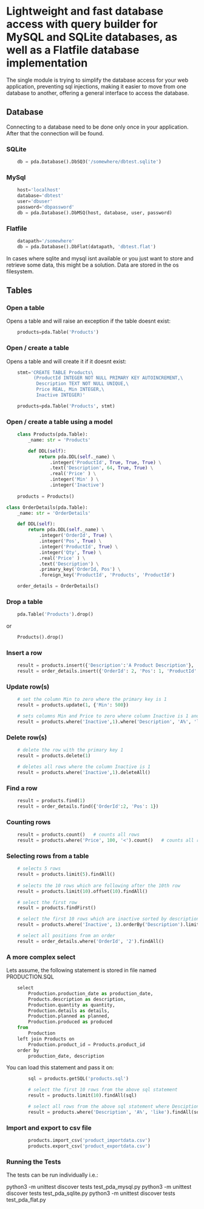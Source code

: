 # Lightweight and fast database access with query builder for MySQL and SQLite databases, as well as a Flatfile database implementation

The single module is trying to simplify the database access for your web application, preventing sql injections, making it easier to move from one database to another, offering a general interface to access the database.

## Database

Connecting to a database need to be done only once in your application. After that the connection will be found.

### SQLite

```python
    db = pda.Database().DbSQ3('/somewhere/dbtest.sqlite')
```

### MySql
```python
    host='localhost'
    database='dbtest'
    user='dbuser'
    password='dbpassword'
    db = pda.Database().DbMSQ(host, database, user, password)
```

### Flatfile

```python
    datapath='/somewhere'
    db = pda.Database().DbFlat(datapath, 'dbtest.flat')

```

In cases where sqlite and mysql isnt available or you just want to store and retrieve some data, this might be a solution. Data are stored in the os filesystem.

## Tables

### Open a table

Opens a table and will raise an exception if the table doesnt exist:

```python
    products=pda.Table('Products')
```

### Open / create a table  

Opens a table and will create it if it doesnt exist:

```python
    stmt='CREATE TABLE Products\
          (ProductId INTEGER NOT NULL PRIMARY KEY AUTOINCREMENT,\
           Description TEXT NOT NULL UNIQUE,\
           Price REAL, Min INTEGER,\
           Inactive INTEGER)'

    products=pda.Table('Products', stmt)
```

### Open / create a table using a model

```python
    class Products(pda.Table):
        _name: str = 'Products'

        def DDL(self):
            return pda.DDL(self._name) \
                .integer('ProductId', True, True, True) \
                .text('Description', 64, True, True) \
                .real('Price' ) \
                .integer('Min' ) \
                .integer('Inactive')
    
    products = Products()

class OrderDetails(pda.Table):
    _name: str = 'OrderDetails'

    def DDL(self):
        return pda.DDL(self._name) \
            .integer('OrderId', True) \
            .integer('Pos', True) \
            .integer('ProductId', True) \
            .integer('Qty', True) \
            .real('Price' ) \
            .text('Description') \
            .primary_key('OrderId, Pos') \
            .foreign_key('ProductId', 'Products', 'ProductId')

    order_details = OrderDetails()
```

### Drop a table

```python
    pda.Table('Products').drop()
```
or
```python
    Products().drop()
```

### Insert a row

```python
    result = products.insert({'Description':'A Product Description'}, 'Price': 25)
    result = order_details.insert({'OrderId': 2, 'Pos': 1, 'ProductId': 1, 'Qty': 10})
```

### Update row(s)

```python
    # set the column Min to zero where the primary key is 1
    result = products.update(1, {'Min': 500})

    # sets columns Min and Price to zero where column Inactive is 1 and column Description starts with A
    result = products.where('Inactive',1).where('Description', 'A%', 'like').updateall({'Min': 0, 'Price': 0})
```

### Delete row(s)

```python
    # delete the row with the primary key 1
    result = products.delete(1)

    # deletes all rows where the column Inactive is 1
    result = products.where('Inactive',1).deleteAll()
```

### Find a row

```python
    result = products.find(1)
    result = order_details.find({'OrderId':2, 'Pos': 1})
```

### Counting rows

```python
    result = products.count()   # counts all rows
    result = products.where('Price', 100, '<').count()   # counts all rows where the price is less than 100
```

### Selecting rows from a table

```python
    # selects 5 rows
    result = products.limit(5).findAll()
    
    # selects the 10 rows which are following after the 10th row
    result = products.limit(10).offset(10).findAll()

    # select the first row
    result = products.findFirst()

    # select the first 10 rows which are inactive sorted by description 
    result = products.where('Inactive', 1).orderBy('Description').limit(10).findall()

    # select all positions from an order
    result = order_details.where('OrderId', '2').findAll()
```

### A more complex select

Lets assume, the following statement is stored in file named PRODUCTION.SQL

```python
    select
        Production.production_date as production_date,
        Products.description as description,
        Production.quantity as quantity,
        Production.details as details,
        Production.planned as planned,
        Production.produced as produced
    from 
        Production
    left join Products on 
        Production.product_id = Products.product_id
    order by
        production_date, description
```

You can load this statement and pass it on:

```python
        sql = products.getSQL('products.sql')

        # select the first 10 rows from the above sql statement
        result = products.limit(10).findAll(sql)

        # select all rows from the above sql statement where Desciption starts with A
        result = products.where('Description', 'A%', 'like').findAll(sql)
```
       
### Import and export to csv file

```python
        products.import_csv('product_importdata.csv')
        products.export_csv('product_exportdata.csv')
```

### Running the Tests

The tests can be run individually i.e.:

python3 -m unittest discover tests test_pda_mysql.py
python3 -m unittest discover tests test_pda_sqlite.py
python3 -m unittest discover tests test_pda_flat.py
